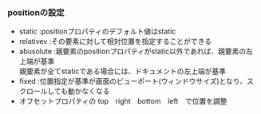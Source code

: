 ### positionの設定
- static    :positionプロパティのデフォルト値はstatic
- relativev :その要素に対して相対位置を指定することができる
- abusolute :親要素のpositionプロパティがstatic以外であれば、親要素の左上端が基準<br>
             親要素が全てstaticである場合には、ドキュメントの左上端が基準
- fixed     :位置指定が基準が画面のビューポート(ウィンドウサイズ)となり、スクロールしても動かなくなる
-  オフセットプロパティの top　right　bottom　left　で位置を調整
